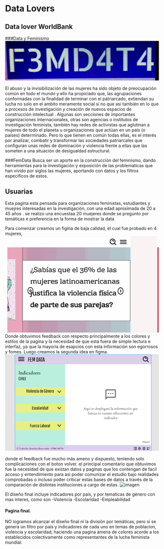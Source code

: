 # **Data Lovers**
## Data lover WorldBank
###Data y Feminismo
![imagen](src/imagenes/foto.jpeg)

El abuso y la invisibilización de las  mujeres ha sido objeto de preocupación común en todo el mundo y ello ha propiciado que, las agrupaciones conformadas con la finalidad de terminar con el patriarcado, extiendan su lucha no solo en el ambito meramente social si no que asi también en lo que a procesos de investigación y creación de nuevos espacios de construcción intelectual . Algunas son secciones de importantes organizaciones internacionales, otras son agencias o institutos de investigación feminista, también hay redes de activistas que aglutinan a mujeres de todo el planeta u organizaciones que actúan en un país (o países) determinado. Pero lo que tienen en común todas ellas, es el interés por analizar, combatir y transformar las sociedades patriarcales que configuran unas redes de dominación y violencia frente a ellas que las someten a una situación de desigualdad estructural.

###FemData
 Busca ser un aporte en la construcción del feminismo, dando herramientas para la investigación y exposición de las problematicas que han vivido por siglos las mujeres, aportando con datos y los filtros especificos de estos.

 ## Usuarias

 Esta pagina esta pensada para organizaciones feministas, estudiantes y muejres interesadas en la investigación, con una edad aproximada de 20 a 45 años .
 se realizo una encuestaa 20 muejeres donde se pregunto por temáticas e preferencia en la forma de mostrar la data

 Para comenzar creamos un figma de baja calidad, el cual fue probado en 4 mujeres, 
![imagen](src/imagenes/primera_idea.gif)
 Donde obtuvimos feedback con respecto principalmente a los colores y estilos de la pagina y la necesidad de que esta fuera de simple lectura e interfaz, ya que la mayoria de esapcios con esta información son egorrosos y fomes.
 Luego creamos la segunda idea en figma.
 ![imagen](src/imagenes/segundo_figma.gif)

 donde el feedback fue mucho más ameno y dispuesto, teniendo solo complicaciones con el boton volver. el principal comentario que obtuvimos fue la necesidad de que existan datos y paginas que los contengan de facil acceso y entendimiento para asi poder comunizar el estudio bajo realidades comprobadas o incluso poder criticar estas bases de datos a través de la comparación de distintas instituciones a cargo de estas.
 ![imagen](src/imagenes/prueba_usuaria.gif)
 
 El diseño final incluye indicadores por país, y por tematicas de género con mas interes, como son 
 -Violencia
 -Escolaridad
 -Empleabilidad

 #### Pagina final.
 NO logramos alcanzar el diseño final ni la división por temáticas, pero si se genera un filtro por país y indicadores de cada uno en temas de poblacion, violencia y escolaridad, haciendo una pagina amena de colores acorde a los establecidos colectivamente como representantes  de la lucha feminista mundial.